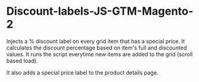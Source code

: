 # Discount-labels-JS-GTM-Magento-2

Injects a % discount label on every grid item that has a special price. It calculates the discount percentage based on item's full and discounted values. It runs the script everytime new items are added to the grid (scroll based load).

It also adds a special price label to the product details page.
